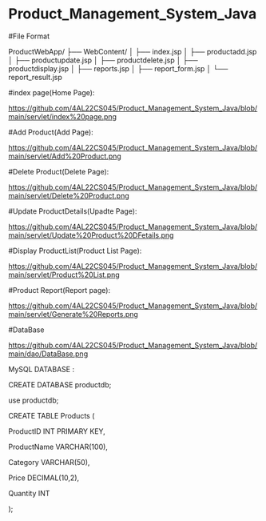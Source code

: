 # Product_Management_System_Java

#File Format

ProductWebApp/
├── WebContent/
│ ├── index.jsp
│ ├── productadd.jsp
│ ├── productupdate.jsp
│ ├── productdelete.jsp
│ ├── productdisplay.jsp
│ ├── reports.jsp
│ ├── report_form.jsp
│ └── report_result.jsp


#index page(Home Page):

https://github.com/4AL22CS045/Product_Management_System_Java/blob/main/servlet/index%20page.png

#Add Product(Add Page):

https://github.com/4AL22CS045/Product_Management_System_Java/blob/main/servlet/Add%20Product.png

#Delete Product(Delete Page):

https://github.com/4AL22CS045/Product_Management_System_Java/blob/main/servlet/Delete%20Product.png

#Update ProductDetails(Upadte Page):

https://github.com/4AL22CS045/Product_Management_System_Java/blob/main/servlet/Update%20Product%20DFetails.png

#Display ProductList(Product List Page):

https://github.com/4AL22CS045/Product_Management_System_Java/blob/main/servlet/Product%20List.png

#Product Report(Report page):

https://github.com/4AL22CS045/Product_Management_System_Java/blob/main/servlet/Generate%20Reports.png

#DataBase

https://github.com/4AL22CS045/Product_Management_System_Java/blob/main/dao/DataBase.png

MySQL DATABASE :

CREATE DATABASE productdb;

use productdb;

CREATE TABLE Products (

ProductID INT PRIMARY KEY,

ProductName VARCHAR(100),

Category VARCHAR(50),

Price DECIMAL(10,2),

Quantity INT

);

